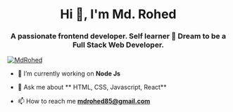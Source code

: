 <h1 align="center">Hi 👋, I'm Md. Rohed </h1>
<h3 align="center">A passionate frontend developer. Self learner 🌟 Dream to be a Full Stack Web Developer.</h3>


<p align="left"> <a href="https://twitter.com/RohedMd" target="blank"><img src="https://img.shields.io/twitter/follow/MdRohed?logo=twitter&style=for-the-badge" alt="MdRohed" /></a> </p>


- 🔭 I’m currently working on **Node Js**


- 💬 Ask me about ** HTML, CSS, Javascript, React**

- 📫 How to reach me **mdrohed85@gmail.com**
